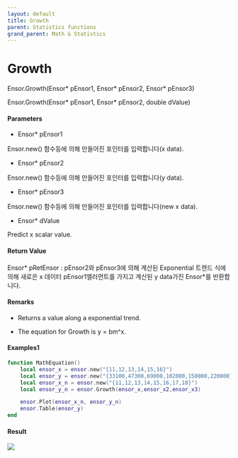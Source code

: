 ```yaml
---
layout: default
title: Growth
parent: Statistics functions
grand_parent: Math & Statistics
---
```


# Growth

Ensor.Growth\(Ensor\* pEnsor1, Ensor\* pEnsor2, Ensor\* pEnsor3\)

Ensor.Growth\(Ensor\* pEnsor1, Ensor\* pEnsor2, double dValue\)

#### Parameters

* Ensor\* pEnsor1

Ensor.new\(\) 함수등에 의해 만들어진 포인터를 입력합니다\(x data\).

* Ensor\* pEnsor2

Ensor.new\(\) 함수등에 의해 만들어진 포인터를 입력합니다\(y data\).

* Ensor\* pEnsor3

Ensor.new\(\) 함수등에 의해 만들어진 포인터를 입력합니다\(new x data\).

* Ensor\* dValue

Predict x scalar value.

#### Return Value

Ensor\* pRetEnsor : pEnsor2와 pEnsor3에 의해 계산된 Exponential 트렌드 식에 의해 새로은 x 데이터 pEnsor1엘러먼트를 가지고 계산된 y data가진 Ensor\*를 반환합니다.

#### Remarks

* Returns a value along a exponential trend.

* The equation for Growth is y = bm^x.

#### Examples1

```lua
function MathEquation()
	local ensor_x = ensor.new("{11,12,13,14,15,16}")
  	local ensor_y = ensor.new("{33100,47300,69000,102000,150000,220000}")
	local ensor_x_n = ensor.new("{11,12,13,14,15,16,17,18}")
	local ensor_y_n = ensor.Growth(ensor_x,ensor_x2,ensor_x3)

	ensor.Plot(ensor_x_n, ensor_y_n)
 	ensor.Table(ensor_y)
end
```

#### Result

![](/StatisticsAPI/GrowthResult.png)

